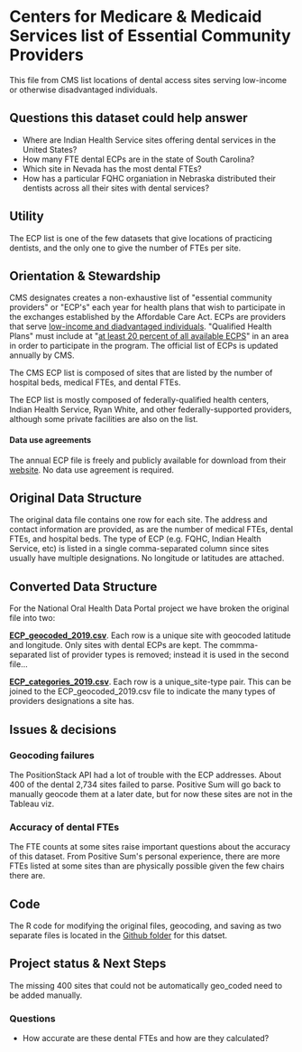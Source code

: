 # Centers for Medicare & Medicaid Services list of Essential Community Providers

This file from CMS list locations of dental access sites serving low-income or otherwise disadvantaged individuals.


## Questions this dataset could help answer

* Where are Indian Health Service sites offering dental services in the United States?
* How many FTE dental ECPs are in the state of South Carolina?
* Which site in Nevada has the most dental FTEs?
* How has a particular FQHC organiation in Nebraska distributed their dentists across all their sites with dental services?

## Utility

The ECP list is one of the few datasets that give locations of practicing dentists, and the only one to give the number of FTEs per site.

## Orientation & Stewardship  

CMS designates creates a non-exhaustive list of "essential community providers" or "ECP's" each year for health plans that wish to participate in the exchanges established by the Affordable Care Act. ECPs are providers that serve [low-income and diadvantaged individuals](https://www.kff.org/other/state-indicator/definition-of-essential-community-providers-ecps-in-marketplaces/?currentTimeframe=0&sortModel=%7B%22colId%22:%22Location%22,%22sort%22:%22asc%22%7D). "Qualified Health Plans" must include at "[at least 20 percent of all available ECPS](https://www.qhpcertification.cms.gov/s/ECP%20and%20Network%20Adequacy)" in an area in order to participate in the program. The official list of ECPs is updated annually by CMS. 

The CMS ECP list is composed of sites that are listed by the number of hospital beds, medical FTEs, and dental FTEs. 

The ECP list is mostly composed of federally-qualified health centers, Indian Health Service, Ryan White, and other federally-supported providers, although some private facilities are also on the list. 

#### Data use agreements

The annual ECP file is freely and publicly available for download from their [website](https://www.qhpcertification.cms.gov/s/ECP%20and%20Network%20Adequacy). No data use agreement is required. 

## Original Data Structure

The original data file contains one row for each site. The address and contact information are provided, as are the number of medical FTEs, dental FTEs, and hospital beds. The type of ECP (e.g. FQHC, Indian Health Service, etc) is listed in a single comma-separated column since sites usually have multiple designations. No longitude or latitudes are attached.

## Converted Data Structure

For the National Oral Health Data Portal project we have broken the original file into two:

[**ECP_geocoded_2019.csv**](https://github.com/PositiveSumData/NationalOralHealthDataPortal/blob/master/Data/Essential_Community_Providers/ECP_geocoded_2019.csv). Each row is a unique site with geocoded latitude and longitude. Only sites with dental ECPs are kept. The commma-separated list of provider types is removed; instead it is used in the second file...

[**ECP_categories_2019.csv**](https://github.com/PositiveSumData/NationalOralHealthDataPortal/blob/master/Data/Essential_Community_Providers/ECP_categories_2019.csv). Each row is a unique_site-type pair. This can be joined to the ECP_geocoded_2019.csv file to indicate the many types of providers designations a site has.


## Issues & decisions

### Geocoding failures

The PositionStack API had a lot of trouble with the ECP addresses. About 400 of the dental 2,734 sites failed to parse. Positive Sum will go back to manually geocode them at a later date, but for now these sites are not in the Tableau viz.

### Accuracy of dental FTEs

The FTE counts at some sites raise important questions about the accuracy of this dataset. From Positive Sum's personal experience, there are more FTEs listed at some sites than are physically possible given the few chairs there are. 


## Code

The R code for modifying the original files, geocoding, and saving as two separate files is located in the [Github folder](https://github.com/PositiveSumData/NationalOralHealthDataPortal/blob/master/Data/Essential_Community_Providers/ECP_r_code.R) for this datset.


## Project status & Next Steps

The missing 400 sites that could not be automatically geo_coded need to be added manually.

### Questions

* How accurate are these dental FTEs and how are they calculated?
